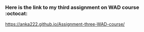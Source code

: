 ### Here is the link to my third assignment on WAD course :octocat:

https://anka222.github.io/Assignment-three-WAD-course/
